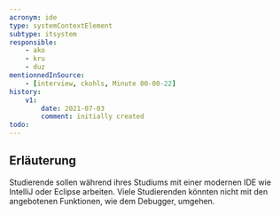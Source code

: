 ```yaml
---
acronym: ide
type: systemContextElement
subtype: itsystem
responsible:
    - ako
    - kru
    - duz
mentionnedInSource: 
    - [interview, ckohls, Minute 00-00-22]   
history:
    v1:
        date: 2021-07-03
        comment: initially created
todo:
---
```


## Erläuterung

Studierende sollen während ihres Studiums mit einer modernen IDE wie IntelliJ oder Eclipse arbeiten.
Viele Studierenden könnten nicht mit den angebotenen Funktionen, wie dem Debugger, umgehen.